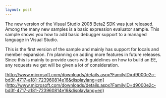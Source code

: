 ```yaml
---
layout: post
---
```

The new version of the Visual Studio 2008 Beta2 SDK was just released.  Among the many new samples is a basic expression evaluator sample.  This sample shows you how to add basic debugger support to a managed language in Visual Studio.

This is the first version of the sample and mainly has support for locals and member expansion.  I'm planning on adding more features in future releases.  Since this is mainly to provide users with guidelines on how to build an EE, any requests we get will be given a lot of consideration.

[http://www.microsoft.com/downloads/details.aspx?FamilyID=d9000e2c-bd3f-4717-a181-723960814e16&displaylang=en](http://www.microsoft.com/downloads/details.aspx?FamilyID=d9000e2c-bd3f-4717-a181-723960814e16&displaylang=en)



